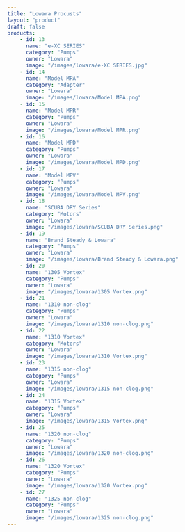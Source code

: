 ```yaml
---
title: "Lowara Procusts"
layout: "product"
draft: false
products:
    - id: 13
      name: "e-XC SERIES"
      category: "Pumps"
      owner: "Lowara"
      image: "/images/lowara/e-XC SERIES.jpg"
    - id: 14
      name: "Model MPA"
      category: "Adapter"
      owner: "Lowara"
      image: "/images/lowara/Model MPA.png"
    - id: 15
      name: "Model MPR"
      category: "Pumps"
      owner: "Lowara"
      image: "/images/lowara/Model MPR.png"
    - id: 16
      name: "Model MPD"
      category: "Pumps"
      owner: "Lowara"
      image: "/images/lowara/Model MPD.png"
    - id: 17
      name: "Model MPV"
      category: "Pumps"
      owner: "Lowara"
      image: "/images/lowara/Model MPV.png"
    - id: 18
      name: "SCUBA DRY Series"
      category: "Motors"
      owner: "Lowara"
      image: "/images/lowara/SCUBA DRY Series.png"
    - id: 19
      name: "Brand Steady & Lowara"
      category: "Pumps"
      owner: "Lowara"
      image: "/images/lowara/Brand Steady & Lowara.png"
    - id: 20
      name: "1305 Vortex"
      category: "Pumps"
      owner: "Lowara"
      image: "/images/lowara/1305 Vortex.png"
    - id: 21
      name: "1310 non-clog"
      category: "Pumps"
      owner: "Lowara"
      image: "/images/lowara/1310 non-clog.png"
    - id: 22
      name: "1310 Vortex"
      category: "Motors"
      owner: "Lowara"
      image: "/images/lowara/1310 Vortex.png"
    - id: 23
      name: "1315 non-clog"
      category: "Pumps"
      owner: "Lowara"
      image: "/images/lowara/1315 non-clog.png"
    - id: 24
      name: "1315 Vortex"
      category: "Pumps"
      owner: "Lowara"
      image: "/images/lowara/1315 Vortex.png"
    - id: 25
      name: "1320 non-clog"
      category: "Pumps"
      owner: "Lowara"
      image: "/images/lowara/1320 non-clog.png"
    - id: 26
      name: "1320 Vortex"
      category: "Pumps"
      owner: "Lowara"
      image: "/images/lowara/1320 Vortex.png"
    - id: 27
      name: "1325 non-clog"
      category: "Pumps"
      owner: "Lowara"
      image: "/images/lowara/1325 non-clog.png"
---
```

